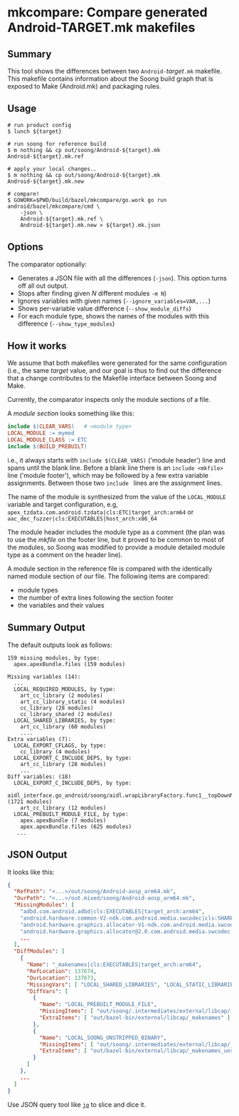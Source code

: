 # mkcompare: Compare generated Android-TARGET.mk makefiles

## Summary

This tool shows the differences between two `Android-`_target_`.mk` makefile.
This makefile contains information about the Soong build graph that is exposed
to Make (Android.mk) and packaging rules.

## Usage

```shell
# run product config
$ lunch ${target}

# run soong for reference build
$ m nothing && cp out/soong/Android-${target}.mk Android-${target}.mk.ref

# apply your local changes..
$ m nothing && cp out/soong/Android-${target}.mk Android-${target}.mk.new

# compare!
$ GOWORK=$PWD/build/bazel/mkcompare/go.work go run android/bazel/mkcompare/cmd \
    -json \
    Android-${target}.mk.ref \
    Android-${target}.mk.new > ${target}.mk.json
```

## Options ##

The comparator optionally:

* Generates a JSON file with all the differences (`-json`). This option turns off all out output.
* Stops after finding given _N_ different modules `-m N`)
* Ignores variables with given names (`--ignore_variables=VAR,...`)
* Shows per-variable value difference (`--show_module_diffs`)
* For each module type, shows the names of the modules with this difference (`--show_type_modules`)

## How it works

We assume that both makefiles were generated for the same configuration (i.e.,
the same  _target_ value, and our goal is thus to find out the difference that
a change contributes to the Makefile interface between Soong and Make.

Currently, the comparator inspects only the module sections of a file.

A _module section_ looks something like this:
```makefile
include $(CLEAR_VARS)   # <module type>
LOCAL_MODULE := mymod
LOCAL_MODULE_CLASS := ETC
include $(BUILD_PREBUILT)
```

i.e., it always starts with `include $(CLEAR_VARS)` ('module header') line
and spans until the blank line. Before a blank line there is an
`include <mkfile>` line ('module footer'), which may be followed by a few extra
variable assignments. Between those two `include ` lines are the assignment lines.

The name of the module is synthesized from the value of the `LOCAL_MODULE` variable
and target configuration, e.g, `apex_tzdata.com.android.tzdata|cls:ETC|target_arch:arm64`
or `aac_dec_fuzzer|cls:EXECUTABLES|host_arch:x86_64`

The module header includes the module type as a comment (the plan was to use the
_mkfile_ on the footer line, but it proved to be common to most of the modules,
so Soong was modified to provide a module detailed module type as a comment
on the header line).

A module section in the reference file is compared with the
identically named module section of our file. The following items are compared:

*   module types
*   the number of extra lines following the section footer
*   the variables and their values

## Summary Output

The default outputs look as follows:
```
159 missing modules, by type:
  apex.apexBundle.files (159 modules)

Missing variables (14):
  ...
  LOCAL_REQUIRED_MODULES, by type:
    art_cc_library (2 modules)
    art_cc_library_static (4 modules)
    cc_library (28 modules)
    cc_library_shared (2 modules)
  LOCAL_SHARED_LIBRARIES, by type:
    art_cc_library (60 modules)
    ....
Extra variables (7):
  LOCAL_EXPORT_CFLAGS, by type:
    cc_library (4 modules)
  LOCAL_EXPORT_C_INCLUDE_DEPS, by type:
    art_cc_library (28 modules)
    ...
Diff variables: (18)
  LOCAL_EXPORT_C_INCLUDE_DEPS, by type:
    aidl_interface.go_android/soong/aidl.wrapLibraryFactory.func1__topDownMutatorModule (1721 modules)
    art_cc_library (12 modules)
  LOCAL_PREBUILT_MODULE_FILE, by type:
    apex.apexBundle (7 modules)
    apex.apexBundle.files (625 modules)
   ...
```

## JSON Output ##

It looks like this:
```JSON
{
  "RefPath": "<...>/out/soong/Android-aosp_arm64.mk",
  "OurPath": "<...>/out.mixed/soong/Android-aosp_arm64.mk",
  "MissingModules": [
    "adbd.com.android.adbd|cls:EXECUTABLES|target_arch:arm64",
    "android.hardware.common-V2-ndk.com.android.media.swcodec|cls:SHARED_LIBRARIES|target_arch:arm64",
    "android.hardware.graphics.allocator-V1-ndk.com.android.media.swcodec|cls:SHARED_LIBRARIES|target_arch:arm64",
    "android.hardware.graphics.allocator@2.0.com.android.media.swcodec|cls:SHARED_LIBRARIES|target_arch:arm64",
    ...
  ],
  "DiffModules": [
    {
      "Name": "_makenames|cls:EXECUTABLES|target_arch:arm64",
      "RefLocation": 137674,
      "OurLocation": 137673,
      "MissingVars": [ "LOCAL_SHARED_LIBRARIES", "LOCAL_STATIC_LIBRARIES" ],
      "DiffVars": [
        {
          "Name": "LOCAL_PREBUILT_MODULE_FILE",
          "MissingItems": [ "out/soong/.intermediates/external/libcap/_makenames/android_arm64_armv8-a/_makenames" ],
          "ExtraItems": [ "out/bazel-bin/external/libcap/_makenames" ]
        },
        {
          "Name": "LOCAL_SOONG_UNSTRIPPED_BINARY",
          "MissingItems": [ "out/soong/.intermediates/external/libcap/_makenames/android_arm64_armv8-a/unstripped/_makenames" ],
          "ExtraItems": [ "out/bazel-bin/external/libcap/_makenames_unstripped" ]
        }
      ]
    },
    ...
  ]
}
```
Use JSON query tool like [`jq`](https://github.com/stedolan/jq) to slice and dice it.
